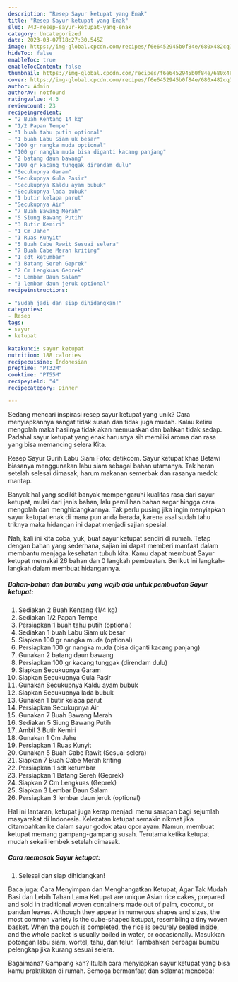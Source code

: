 ```yaml
---
description: "Resep Sayur ketupat yang Enak"
title: "Resep Sayur ketupat yang Enak"
slug: 743-resep-sayur-ketupat-yang-enak
category: Uncategorized
date: 2023-03-07T18:27:30.545Z
image: https://img-global.cpcdn.com/recipes/f6e6452945b0f84e/680x482cq70/sayur-ketupat-foto-resep-utama.jpg
hideToc: false
enableToc: true
enableTocContent: false
thumbnail: https://img-global.cpcdn.com/recipes/f6e6452945b0f84e/680x482cq70/sayur-ketupat-foto-resep-utama.jpg
cover: https://img-global.cpcdn.com/recipes/f6e6452945b0f84e/680x482cq70/sayur-ketupat-foto-resep-utama.jpg
author: Admin
authorAv: notfound
ratingvalue: 4.3
reviewcount: 23
recipeingredient:
- "2 Buah Kentang 14 kg"
- "1/2 Papan Tempe"
- "1 buah tahu putih optional"
- "1 buah Labu Siam uk besar"
- "100 gr nangka muda optional"
- "100 gr nangka muda bisa diganti kacang panjang"
- "2 batang daun bawang"
- "100 gr kacang tunggak direndam dulu"
- "Secukupnya Garam"
- "Secukupnya Gula Pasir"
- "Secukupnya Kaldu ayam bubuk"
- "Secukupnya lada bubuk"
- "1 butir kelapa parut"
- "Secukupnya Air"
- "7 Buah Bawang Merah"
- "5 Siung Bawang Putih"
- "3 Butir Kemiri"
- "1 Cm Jahe"
- "1 Ruas Kunyit"
- "5 Buah Cabe Rawit Sesuai selera"
- "7 Buah Cabe Merah kriting"
- "1 sdt ketumbar"
- "1 Batang Sereh Geprek"
- "2 Cm Lengkuas Geprek"
- "3 Lembar Daun Salam"
- "3 lembar daun jeruk optional"
recipeinstructions:

- "Sudah jadi dan siap dihidangkan!"
categories:
- Resep
tags:
- sayur
- ketupat

katakunci: sayur ketupat 
nutrition: 188 calories
recipecuisine: Indonesian
preptime: "PT32M"
cooktime: "PT55M"
recipeyield: "4"
recipecategory: Dinner

---
```





Sedang mencari inspirasi resep sayur ketupat yang unik? Cara menyiapkannya sangat tidak susah dan tidak juga mudah. Kalau keliru mengolah maka hasilnya tidak akan memuaskan dan bahkan tidak sedap. Padahal sayur ketupat yang enak harusnya sih memiliki aroma dan rasa yang bisa memancing selera Kita.





Resep Sayur Gurih Labu Siam Foto: detikcom. Sayur ketupat khas Betawi biasanya menggunakan labu siam sebagai bahan utamanya. Tak heran setelah selesai dimasak, harum makanan semerbak dan rasanya medok mantap.

Banyak hal yang sedikit banyak mempengaruhi kualitas rasa dari sayur ketupat, mulai dari jenis bahan, lalu pemilihan bahan segar hingga cara mengolah dan menghidangkannya. Tak perlu pusing jika ingin menyiapkan sayur ketupat enak di mana pun anda berada, karena asal sudah tahu triknya maka hidangan ini dapat menjadi sajian spesial.






Nah, kali ini kita coba, yuk, buat sayur ketupat sendiri di rumah. Tetap dengan bahan yang sederhana, sajian ini dapat memberi manfaat dalam membantu menjaga kesehatan tubuh kita. Kamu dapat membuat Sayur ketupat memakai 26 bahan dan 0 langkah pembuatan. Berikut ini langkah-langkah dalam membuat hidangannya.

<!--inarticleads1-->

##### Bahan-bahan dan bumbu yang wajib ada untuk pembuatan Sayur ketupat:

1. Sediakan 2 Buah Kentang (1/4 kg)
1. Sediakan 1/2 Papan Tempe
1. Persiapkan 1 buah tahu putih (optional)
1. Sediakan 1 buah Labu Siam uk besar
1. Siapkan 100 gr nangka muda (optional)
1. Persiapkan 100 gr nangka muda (bisa diganti kacang panjang)
1. Gunakan 2 batang daun bawang
1. Persiapkan 100 gr kacang tunggak (direndam dulu)
1. Siapkan Secukupnya Garam
1. Siapkan Secukupnya Gula Pasir
1. Gunakan Secukupnya Kaldu ayam bubuk
1. Siapkan Secukupnya lada bubuk
1. Gunakan 1 butir kelapa parut
1. Persiapkan Secukupnya Air
1. Gunakan 7 Buah Bawang Merah
1. Sediakan 5 Siung Bawang Putih
1. Ambil 3 Butir Kemiri
1. Gunakan 1 Cm Jahe
1. Persiapkan 1 Ruas Kunyit
1. Gunakan 5 Buah Cabe Rawit (Sesuai selera)
1. Siapkan 7 Buah Cabe Merah kriting
1. Persiapkan 1 sdt ketumbar
1. Persiapkan 1 Batang Sereh (Geprek)
1. Siapkan 2 Cm Lengkuas (Geprek)
1. Siapkan 3 Lembar Daun Salam
1. Persiapkan 3 lembar daun jeruk (optional)


Hal ini lantaran, ketupat juga kerap menjadi menu sarapan bagi sejumlah masyarakat di Indonesia. Kelezatan ketupat semakin nikmat jika ditambahkan ke dalam sayur godok atau opor ayam. Namun, membuat ketupat memang gampang-gampang susah. Terutama ketika ketupat mudah sekali lembek setelah dimasak. 

<!--inarticleads2-->

##### Cara memasak Sayur ketupat:


1. Selesai dan siap dihidangkan!

Baca juga: Cara Menyimpan dan Menghangatkan Ketupat, Agar Tak Mudah Basi dan Lebih Tahan Lama Ketupat are unique Asian rice cakes, prepared and sold in traditional woven containers made out of palm, coconut, or pandan leaves. Although they appear in numerous shapes and sizes, the most common variety is the cube-shaped ketupat, resembling a tiny woven basket. When the pouch is completed, the rice is securely sealed inside, and the whole packet is usually boiled in water, or occasionally. Masukkan potongan labu siam, wortel, tahu, dan telur. Tambahkan berbagai bumbu pelengkap jika kurang sesuai selera. 

Bagaimana? Gampang kan? Itulah cara menyiapkan sayur ketupat yang bisa kamu praktikkan di rumah. Semoga bermanfaat dan selamat mencoba!
